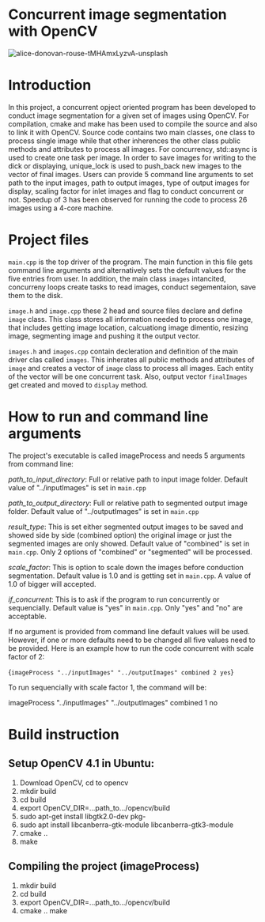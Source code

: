 # Concurrent image segmentation with OpenCV 
![alice-donovan-rouse-tMHAmxLyzvA-unsplash](https://user-images.githubusercontent.com/72900895/96362139-0eaefd80-10e0-11eb-9435-2f866cd6fa19.jpg)

# Introduction
In this project, a concurrent opject oriented program has been developed to conduct image segmentation for a given set of images using OpenCV. For compilation, cmake and make has been used to compile the source and also to link it with OpenCV. Source code contains two main classes, one class to process single image while that other inherences the other class public methods and attributes to process all images. For concurrency, std::async is used to create one task per image. In order to save images for writing to the dick or displaying, unique_lock is used to push_back new images to the vector of final images. Users can provide 5 command line arguments to set path to the input images, path to output images, type of output images for display, scaling factor for inlet images and flag to conduct concurrent or not. Speedup of 3 has been observed for running the code to process 26 images using a 4-core machine.

# Project files
`main.cpp` is the top driver of the program. The main function in this file gets command line arguments and alternatively sets the default values for the five entries from user. In addition, the main class `images` intancited, concurreny loops create tasks to read images, conduct segementaion, save them to the disk.  

`image.h` and `image.cpp` these 2 head and source files declare and define `image` class. This class stores all information needed to process one image, that includes getting image location, calcuationg image dimentio, resizing image, segmenting image and pushing it the output vector.

`images.h` and `images.cpp` contain decleration and definition of the main driver clas called `images`. This inherates all public methods and attributes of `image` and creates a vector of `image` class to process all images. Each entity of the vector will be one concurrent task. Also, output vector `finalImages` get created and moved to `display` method. 

# How to run and command line arguments
The project's executable is called imageProcess and needs 5 arguments from command line:
 
_path_to_input_directory_: Full or relative path to input image folder. Default value of "../inputImages" is set in `main.cpp`

_path_to_output_directory_: Full or relative path to segmented output image folder. Default value of "../outputImages" is set in `main.cpp`

_result_type_: This is set either segmented output images to be saved and showed side by side (combined option) the original image or just the segmented images are only showed. Default value of "combined" is set in `main.cpp`. Only 2 options of "combined" or "segmented" will be processed.

_scale_factor_: This is option to scale down the images before conduction segmentation. Default value is 1.0 and is getting set in `main.cpp`. A value of 1.0 of bigger will accepted.
 
_if_concurrent_: This is to ask if the program to run concurrently or sequencially. Default value is "yes" in `main.cpp`. Only "yes" and "no" are acceptable.
 
If no argument is provided from command line default values will be used. However, if one or more defaults need to be changed all five values need to be provided. Here is an example how to run the code concurrent with scale factor of 2:

{`imageProcess "../inputImages" "../outputImages" combined 2 yes`}
 
To run sequencially with scale factor 1, the command will be:

imageProcess "../inputImages" "../outputImages" combined 1 no
  
# Build instruction

## Setup OpenCV 4.1 in Ubuntu:
1. Download OpenCV, cd to opencv
2. mkdir build
3. cd build
4. export OpenCV_DIR=...path_to.../opencv/build
5. sudo apt-get install libgtk2.0-dev pkg-
6. sudo apt install libcanberra-gtk-module libcanberra-gtk3-module
7. cmake ..
8. make

## Compiling the project (imageProcess)
1. mkdir build
2. cd build
3. export OpenCV_DIR=...path_to.../opencv/build
4. cmake ..
make
